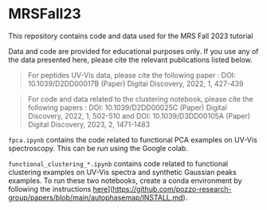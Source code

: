 # MRSFall23
This repository contains code and data used for the MRS Fall 2023 tutorial

Data and code are provided for educational purposes only. If you use any of the data presented here, please cite the relevant publications listed below.

> For peptides UV-Vis data, please cite the following paper : 
> DOI: 10.1039/D2DD00017B (Paper) Digital Discovery, 2022, 1, 427-439

> For code and data related to the clustering notebook, please cite the following papers : 
> DOI: 10.1039/D2DD00025C (Paper) Digital Discovery, 2022, 1, 502-510 and 
> DOI: 10.1039/D3DD00105A (Paper) Digital Discovery, 2023, 2, 1471-1483

`fpca.ipynb` contains the code related to functional PCA examples on UV-Vis spectroscopy. This can be run using the Google colab.

`functional_clustering_*.ipynb` contains code related to functional clustering examples on UV-Vis spectra and synthetic Gaussian peaks examples. To run these two notebooks, create a conda environment by following the instructions [here](https://github.com/pozzo-research-group/papers/blob/main/autophasemap/INSTALL.md)](https://github.com/pozzo-research-group/papers/blob/main/autophasemap/INSTALL.md).
